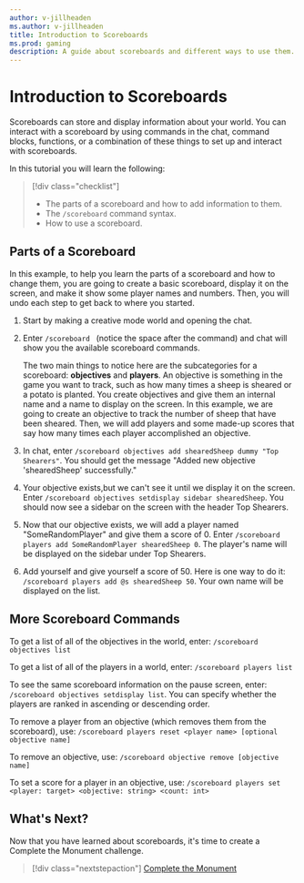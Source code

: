 ```yaml
---
author: v-jillheaden
ms.author: v-jillheaden
title: Introduction to Scoreboards
ms.prod: gaming
description: A guide about scoreboards and different ways to use them.
---
```


# Introduction to Scoreboards

Scoreboards can store and display information about your world. You can interact with a scoreboard by using commands in the chat, command blocks, functions, or a combination of these things to set up and interact with scoreboards.

In this tutorial you will learn the following:

> [!div class="checklist"]
>
> - The parts of a scoreboard and how to add information to them.
> - The `/scoreboard` command syntax.
> - How to use a scoreboard.

## Parts of a Scoreboard

In this example, to help you learn the parts of a scoreboard and how to change them, you are going to create a basic scoreboard, display it on the screen, and make it show some player names and numbers. Then, you will undo each step to get back to where you started.

1. Start by making a creative mode world and opening the chat.

1. Enter `/scoreboard ` (notice the space after the command) and chat will show you the available scoreboard commands.

    The two main things to notice here are the subcategories for a scoreboard: **objectives** and **players**. An objective is something in the game you want to track, such as how many times a sheep is sheared or a potato is planted. You create objectives and give them an internal name and a name to display on the screen. In this example, we are going to create an objective to track the number of sheep that have been sheared. Then, we will add players and some made-up scores that say how many times each player accomplished an objective.

1. In chat, enter `/scoreboard objectives add shearedSheep dummy "Top Shearers"`. You should get the message "Added new objective 'shearedSheep' successfully."

1. Your objective exists,but we can't see it until we display it on the screen. Enter `/scoreboard objectives setdisplay sidebar shearedSheep`. You should now see a sidebar on the screen with the header Top Shearers.

1. Now that our objective exists, we will add a player named "SomeRandomPlayer" and give them a score of 0. Enter `/scoreboard players add SomeRandomPlayer shearedSheep 0`. The player's name will be displayed on the sidebar under Top Shearers.

1. Add yourself and give yourself a score of 50. Here is one way to do it:
    `/scoreboard players add @s shearedSheep 50`. Your own name will be displayed on the list.

## More Scoreboard Commands

To get a list of all of the objectives in the world, enter:
`/scoreboard objectives list`

To get a list of all of the players in a world, enter:
`/scoreboard players list`

To see the same scoreboard information on the pause screen, enter:
`/scoreboard objectives setdisplay list`. You can specify whether the players are ranked in ascending or descending order.

To remove a player from an objective (which removes them from the scoreboard), use:
`/scoreboard players reset <player name> [optional objective name]`

To remove an objective, use:
`/scoreboard objective remove [objective name]`

To set a score for a player in an objective, use:
`/scoreboard players set <player: target> <objective: string> <count: int>`

## What's Next?

Now that you have learned about scoreboards, it's time to create a Complete the Monument challenge.

> [!div class="nextstepaction"]
> [Complete the Monument](CommandsHowToMakeACTMMap.md)
